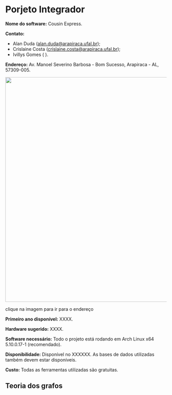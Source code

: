 # Porjeto Integrador

<b>Nome do software:</b> Cousin Express.

<b>Contato:</b>
  - Alan Duda (alan.duda@arapiraca.ufal.br);
  - Crislaine Costa (crislaine.costa@arapiraca.ufal.br);
  - Ivillys Gomes ( ).

<b>Endereço:</b>
Av. Manoel Severino Barbosa - Bom Sucesso, Arapiraca - AL, 57309-005.

<a href="https://www.google.com/maps/place/UFAL,+Campus+de+Arapiraca/@-9.7013428,-36.6880506,18z/data=!4m5!3m4!1s0x0:0xc680c05ae30667fc!8m2!3d-9.7012582!4d-36.6873613!5m1!1e2" target="blank">
  <img width="700" src="https://user-images.githubusercontent.com/52017988/130972180-ac156b92-fde5-4c46-b048-b2789fbdca95.png"/>
</a>

<span>clique na imagem para ir para o endereço</span>


<b>Primeiro ano disponível:</b> XXXX.

<b>Hardware sugerido:</b> XXXX.

<b>Software necessário:</b> Todo o projeto está rodando em Arch Linux x64 5.10.0.17-1 (recomendado).

<b>Disponibilidade:</b> Disponível no XXXXXX. As bases de dados utilizadas também devem estar disponíveis.  

<b>Custo:</b> Todas as ferramentas utilizadas são gratuitas.


<h2>Teoria dos grafos</h2>
